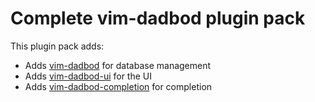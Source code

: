 # Complete vim-dadbod plugin pack

This plugin pack adds:

- Adds [vim-dadbod](https://github.com/tpope/vim-dadbod) for database management
- Adds [vim-dadbod-ui](https://github.com/kristijanhusak/vim-dadbod-ui) for the UI
- Adds [vim-dadbod-completion](https://github.com/kristijanhusak/vim-dadbod-completion) for completion

<!-- vim: set ft=markdown: -->